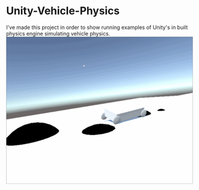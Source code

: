# Unity-Vehicle-Physics
I've made this project in order to show running examples of Unity's in built physics engine simulating vehicle physics.
![img](https://github.com/kenevil1/Unity-Vehicle-Physics/blob/master/Unity%20Car%201.gif?raw=true)

